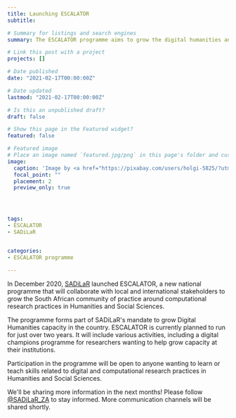```yaml
---
title: Launching ESCALATOR
subtitle: 

# Summary for listings and search engines
summary: The ESCALATOR programme aims to grow the digital humanities and computational social sciences community in South Africa. It is run by the [South African Centre for Digital Language Resources](https://www.sadilar.org/index.php/en/) (SADiLaR).

# Link this post with a project
projects: []

# Date published
date: "2021-02-17T00:00:00Z"

# Date updated
lastmod: "2021-02-17T00:00:00Z"

# Is this an unpublished draft?
draft: false

# Show this page in the Featured widget?
featured: false

# Featured image
# Place an image named `featured.jpg/png` in this page's folder and customize its options here.
image:
  caption: 'Image by <a href="https://pixabay.com/users/holgi-5825/?utm_source=link-attribution&amp;utm_medium=referral&amp;utm_campaign=image&amp;utm_content=122994">Holger Detje</a> from <a href="https://pixabay.com/?utm_source=link-attribution&amp;utm_medium=referral&amp;utm_campaign=image&amp;utm_content=122994">Pixabay</a>'
  focal_point: ""
  placement: 2
  preview_only: true




tags:
- ESCALATOR
- SADiLaR


categories:
- ESCALATOR programme

---
```


In December 2020, [SADiLaR](https://www.sadilar.org/index.php/en/) launched ESCALATOR, a new national programme that will collaborate with local and international stakeholders to grow the South African community of practice around computational research practices in Humanities and Social Sciences.

The programme forms part of SADiLaR's mandate to grow Digital Humanities capacity in the country. ESCALATOR is currently planned to run for just over two years. It will include various activities, including a digital champions programme for researchers wanting to help grow capacity at their institutions.

Participation in the programme will be open to anyone wanting to learn or teach skills related to digital and computational research practices in Humanities and Social Sciences. 

We'll be sharing more information in the next months! Please follow [@SADiLaR_ZA](https://twitter.com/SADiLaR_ZA) to stay informed. More communication channels will be shared shortly.


